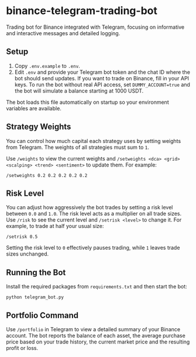 # binance-telegram-trading-bot
Trading bot for Binance integrated with Telegram, focusing on informative and interactive messages and detailed logging.

## Setup

1. Copy `.env.example` to `.env`.
2. Edit `.env` and provide your Telegram bot token and the chat ID where the bot
   should send updates. If you want to trade on Binance, fill in your API keys.
   To run the bot without real API access, set `DUMMY_ACCOUNT=true` and the bot
   will simulate a balance starting at 1000 USDT.

The bot loads this file automatically on startup so your environment variables are available.

## Strategy Weights

You can control how much capital each strategy uses by setting weights from Telegram. The weights of all strategies must sum to `1`.

Use `/weights` to view the current weights and `/setweights <dca> <grid> <scalping> <trend> <sentiment>` to update them. For example:

```
/setweights 0.2 0.2 0.2 0.2 0.2
```

## Risk Level

You can adjust how aggressively the bot trades by setting a risk level between `0.0` and `1.0`.
The risk level acts as a multiplier on all trade sizes. Use `/risk` to see the
current level and `/setrisk <level>` to change it. For example, to trade at half
your usual size:

```
/setrisk 0.5
```

Setting the risk level to `0` effectively pauses trading, while `1` leaves trade
sizes unchanged.

## Running the Bot

Install the required packages from `requirements.txt` and then start the bot:

```
python telegram_bot.py
```

## Portfolio Command

Use `/portfolio` in Telegram to view a detailed summary of your Binance account.
The bot reports the balance of each asset, the average purchase price based on
your trade history, the current market price and the resulting profit or loss.
